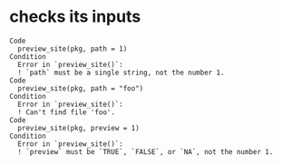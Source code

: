 # checks its inputs

    Code
      preview_site(pkg, path = 1)
    Condition
      Error in `preview_site()`:
      ! `path` must be a single string, not the number 1.
    Code
      preview_site(pkg, path = "foo")
    Condition
      Error in `preview_site()`:
      ! Can't find file 'foo'.
    Code
      preview_site(pkg, preview = 1)
    Condition
      Error in `preview_site()`:
      ! `preview` must be `TRUE`, `FALSE`, or `NA`, not the number 1.

